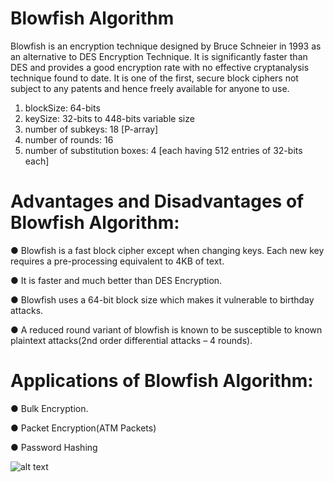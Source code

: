 
# Blowfish Algorithm

Blowfish is an encryption technique designed by Bruce Schneier in 1993 as an alternative to
DES Encryption Technique. It is significantly faster than DES and provides a good
encryption rate with no effective cryptanalysis technique found to date. It is one of the first,
secure block ciphers not subject to any patents and hence freely available for anyone to use.
1. blockSize: 64-bits
2. keySize: 32-bits to 448-bits variable size
3. number of subkeys: 18 [P-array]
4. number of rounds: 16
5. number of substitution boxes: 4 [each having 512 entries of 32-bits each]


# Advantages and Disadvantages of Blowfish Algorithm:

● Blowfish is a fast block cipher except when changing keys. Each new key requires
a pre-processing equivalent to 4KB of text.

● It is faster and much better than DES Encryption.

● Blowfish uses a 64-bit block size which makes it vulnerable to birthday attacks.

● A reduced round variant of blowfish is known to be susceptible to known
plaintext attacks(2nd order differential attacks – 4 rounds).

# Applications of Blowfish Algorithm:

● Bulk Encryption.

● Packet Encryption(ATM Packets)

● Password Hashing

![alt text](https://media.geeksforgeeks.org/wp-content/uploads/20190929214411/encryption-blowfish.jpg)

